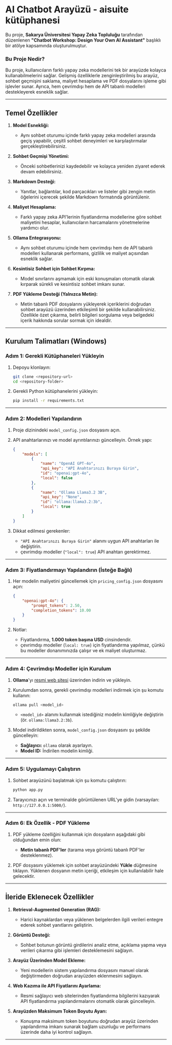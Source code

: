 # AI Chatbot Arayüzü - aisuite kütüphanesi

Bu proje, **Sakarya Üniversitesi Yapay Zeka Topluluğu** tarafından düzenlenen **"Chatbot Workshop: Design Your Own AI Assistant"** başlıklı bir atölye kapsamında oluşturulmuştur.

### Bu Proje Nedir?
Bu proje, kullanıcıların farklı yapay zeka modellerini tek bir arayüzde kolayca kullanabilmelerini sağlar. Gelişmiş özelliklerle zenginleştirilmiş bu arayüz, sohbet geçmişini saklama, maliyet hesaplama ve PDF dosyalarını işleme gibi işlevler sunar. Ayrıca, hem çevrimdışı hem de API tabanlı modelleri destekleyerek esneklik sağlar.

---

## **Temel Özellikler**

1. **Model Esnekliği:**
   - Aynı sohbet oturumu içinde farklı yapay zeka modelleri arasında geçiş yapabilir, çeşitli sohbet deneyimleri ve karşılaştırmalar gerçekleştirebilirsiniz.

2. **Sohbet Geçmişi Yönetimi:**
   - Önceki sohbetlerinizi kaydedebilir ve kolayca yeniden ziyaret ederek devam edebilirsiniz.

3. **Markdown Desteği:**
   - Yanıtlar, bağlantılar, kod parçacıkları ve listeler gibi zengin metin öğelerini içerecek şekilde Markdown formatında görüntülenir.

4. **Maliyet Hesaplama:**
   - Farklı yapay zeka API'lerinin fiyatlandırma modellerine göre sohbet maliyetini hesaplar, kullanıcıların harcamalarını yönetmelerine yardımcı olur.

5. **Ollama Entegrasyonu:**
   - Aynı sohbet oturumu içinde hem çevrimdışı hem de API tabanlı modelleri kullanarak performans, gizlilik ve maliyet açısından esneklik sağlar.

6. **Kesintisiz Sohbet için Sohbet Kırpma:**
   - Model sınırlarını aşmamak için eski konuşmaları otomatik olarak kırparak sürekli ve kesintisiz sohbet imkanı sunar.

7. **PDF Yükleme Desteği (Yalnızca Metin):**
   - Metin tabanlı PDF dosyalarını yükleyerek içeriklerini doğrudan sohbet arayüzü üzerinden etkileşimli bir şekilde kullanabilirsiniz. Özellikle özet çıkarma, belirli bilgileri sorgulama veya belgedeki içerik hakkında sorular sormak için idealdir.

---

## **Kurulum Talimatları (Windows)**

### **Adım 1: Gerekli Kütüphaneleri Yükleyin**

1. Depoyu klonlayın:
   ```bash
   git clone <repository-url>
   cd <repository-folder>
   ```

2. Gerekli Python kütüphanelerini yükleyin:
   ```bash
   pip install -r requirements.txt
   ```

---

### **Adım 2: Modelleri Yapılandırın**

1. Proje dizinindeki `model_config.json` dosyasını açın.

2. API anahtarlarınızı ve model ayrıntılarınızı güncelleyin. Örnek yapı:
   ```json
   {
       "models": [
           {
               "name": "OpenAI GPT-4o",
               "api_key": "API Anahtarınızı Buraya Girin",
               "id": "openai:gpt-4o",
               "local": false
           },
           {
               "name": "Ollama Llama3.2 3B",
               "api_key": "None",
               "id": "ollama:llama3.2:3b",
               "local": true
           }
       ]
   }
   ```

3. Dikkat edilmesi gerekenler:
   - `"API Anahtarınızı Buraya Girin"` alanını uygun API anahtarları ile değiştirin.
   - çevrimdışı modeller (`"local": true`) API anahtarı gerektirmez.

---

### **Adım 3: Fiyatlandırmayı Yapılandırın (İsteğe Bağlı)**

1. Her modelin maliyetini güncellemek için `pricing_config.json` dosyasını açın:
   ```json
   {
       "openai:gpt-4o": {
           "prompt_tokens": 2.50,
           "completion_tokens": 10.00
       }
   }
   ```

2. Notlar:
   - Fiyatlandırma, **1.000 token başına USD** cinsindendir.
   - çevrimdışı modeller (`local: true`) için fiyatlandırma yapılmaz, çünkü bu modeller donanımınızda çalışır ve ek maliyet oluşturmaz.

---

### **Adım 4: Çevrimdışı Modeller için Kurulum**

1. **Ollama**'yı [resmi web sitesi](https://ollama.com) üzerinden indirin ve yükleyin.

2. Kurulumdan sonra, gerekli çevrimdışı modelleri indirmek için şu komutu kullanın:
   ```bash
   ollama pull <model_id>
   ```
   - `<model_id>` alanını kullanmak istediğiniz modelin kimliğiyle değiştirin (ör. `ollama:llama3.2:3b`).

3. Model indirildikten sonra, `model_config.json` dosyasını şu şekilde güncelleyin:
   - **Sağlayıcı:** `ollama` olarak ayarlayın.
   - **Model ID:** İndirilen modelin kimliği.

---

### **Adım 5: Uygulamayı Çalıştırın**

1. Sohbet arayüzünü başlatmak için şu komutu çalıştırın:
   ```bash
   python app.py
   ```

2. Tarayıcınızı açın ve terminalde görüntülenen URL'ye gidin (varsayılan: `http://127.0.0.1:5000/`).

---

### **Adım 6: Ek Özellik - PDF Yükleme**

1. PDF yükleme özelliğini kullanmak için dosyaların aşağıdaki gibi olduğundan emin olun:
   - **Metin tabanlı PDF'ler** (tarama veya görüntü tabanlı PDF'ler desteklenmez).

2. PDF dosyasını yüklemek için sohbet arayüzündeki **Yükle** düğmesine tıklayın. Yüklenen dosyanın metin içeriği, etkileşim için kullanılabilir hale gelecektir.

---

## **İleride Eklenecek Özellikler**

1. **Retrieval-Augmented Generation (RAG):**
   - Harici kaynaklardan veya yüklenen belgelerden ilgili verileri entegre ederek sohbet yanıtlarını geliştirin.

2. **Görüntü Desteği:**
   - Sohbet botunun görüntü girdilerini analiz etme, açıklama yapma veya verileri çıkarma gibi işlemleri desteklemesini sağlayın.

3. **Arayüz Üzerinden Model Ekleme:**
   - Yeni modellerin sistem yapılandırma dosyasını manuel olarak değiştirmeden doğrudan arayüzden eklenmesini sağlayın.

4. **Web Kazıma ile API Fiyatlarını Ayarlama:**
   - Resmi sağlayıcı web sitelerinden fiyatlandırma bilgilerini kazıyarak API fiyatlandırma yapılandırmalarını otomatik olarak güncelleyin.

5. **Arayüzden Maksimum Token Boyutu Ayarı:**
   - Konuşma maksimum token boyutunu doğrudan arayüz üzerinden yapılandırma imkanı sunarak bağlam uzunluğu ve performans üzerinde daha iyi kontrol sağlayın.

---
